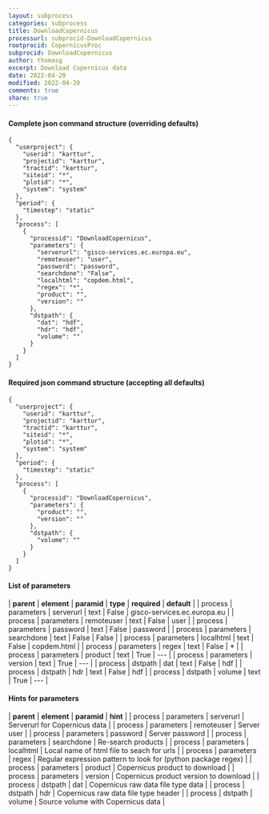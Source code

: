 ```yaml
---
layout: subprocess
categories: subprocess
title: DownloadCopernicus
processurl: subprocid-DownloadCopernicus
rootprocid: CopernicusProc
subprocid: DownloadCopernicus
author: thomasg
excerpt: Download Copernicus data
date: 2022-04-20
modified: 2022-04-20
comments: true
share: true
---
```


#### Complete json command structure (overriding defaults)
```
{
  "userproject": {
    "userid": "karttur",
    "projectid": "karttur",
    "tractid": "karttur",
    "siteid": "*",
    "plotid": "*",
    "system": "system"
  },
  "period": {
    "timestep": "static"
  },
  "process": [
    {
      "processid": "DownloadCopernicus",
      "parameters": {
        "serverurl": "gisco-services.ec.europa.eu",
        "remoteuser": "user",
        "password": "password",
        "searchdone": "False",
        "localhtml": "copdem.html",
        "regex": "*",
        "product": "",
        "version": ""
      },
      "dstpath": {
        "dat": "hdf",
        "hdr": "hdf",
        "volume": ""
      }
    }
  ]
}
```
#### Required json command structure (accepting all defaults)
```
{
  "userproject": {
    "userid": "karttur",
    "projectid": "karttur",
    "tractid": "karttur",
    "siteid": "*",
    "plotid": "*",
    "system": "system"
  },
  "period": {
    "timestep": "static"
  },
  "process": [
    {
      "processid": "DownloadCopernicus",
      "parameters": {
        "product": "",
        "version": ""
      },
      "dstpath": {
        "volume": ""
      }
    }
  ]
}
```
#### List of parameters

| **parent** | **element** | **paramid** | **type** | **required** | **default** |
| process | parameters | serverurl | text | False | gisco-services.ec.europa.eu |
| process | parameters | remoteuser | text | False | user |
| process | parameters | password | text | False | password |
| process | parameters | searchdone | text | False | False |
| process | parameters | localhtml | text | False | copdem.html |
| process | parameters | regex | text | False | * |
| process | parameters | product | text | True | --- |
| process | parameters | version | text | True | --- |
| process | dstpath | dat | text | False | hdf |
| process | dstpath | hdr | text | False | hdf |
| process | dstpath | volume | text | True | --- |

#### Hints for parameters

| **parent** | **element** | **paramid** | **hint** |
| process | parameters | serverurl | Serverurl for Copernicus data |
| process | parameters | remoteuser | Server user |
| process | parameters | password | Server password |
| process | parameters | searchdone | Re-search products |
| process | parameters | localhtml | Local name of html file to seach for urls |
| process | parameters | regex | Regular expression pattern to look for (python package regex) |
| process | parameters | product | Copernicus product to download |
| process | parameters | version | Copernicus product version to download |
| process | dstpath | dat | Copernicus raw data file type data |
| process | dstpath | hdr | Copernicus raw data file type header |
| process | dstpath | volume | Source volume with Copernicus data |
